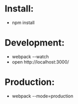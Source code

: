 # Install:
- npm install
# Development:
- webpack --watch
- open http://localhost:3000/
# Production:
- webpack --mode=production
